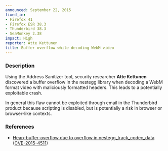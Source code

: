 ```yaml
---
announced: September 22, 2015
fixed_in:
- Firefox 41
- Firefox ESR 38.3
- Thunderbird 38.3
- SeaMonkey 2.38
impact: High
reporter: Atte Kettunen
title: Buffer overflow while decoding WebM video
---
```


<h3>Description</h3>

<p>Using the Address Sanitizer tool, security researcher <strong>Atte
Kettunen</strong> discovered a buffer overflow in the nestegg library when decoding a WebM
format video with maliciously formatted headers. This leads to a potentially exploitable
crash.
</p>

<p class="note">In general this flaw cannot be exploited through email in the
Thunderbird product because scripting is disabled, but is potentially a risk in
browser or browser-like contexts.</p>

<h3>References</h3>

<ul>
  <li><a href="https://bugzilla.mozilla.org/show_bug.cgi?id=1200148">
       Heap-buffer-overflow due to overflow in nestegg_track_codec_data</a>
(<a href="http://cve.mitre.org/cgi-bin/cvename.cgi?name=CVE-2015-4511"
class="ex-ref">CVE-2015-4511</a>)</li>
</ul>

